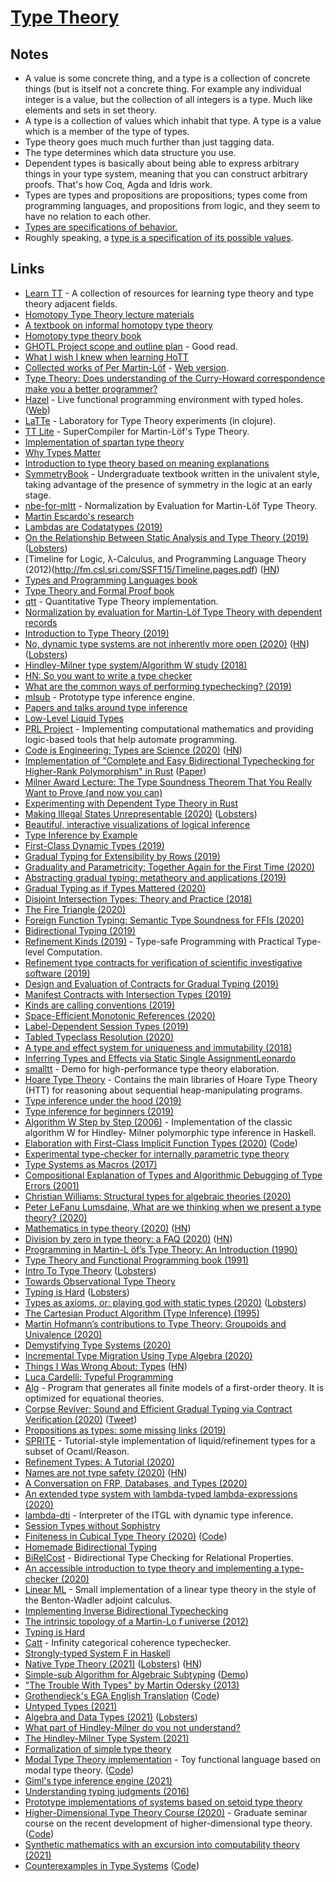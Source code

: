# [Type Theory](http://en.wikipedia.org/wiki/Type_theory)

## Notes

- A value is some concrete thing, and a type is a collection of concrete things (but is itself not a concrete thing. For example any individual integer is a value, but the collection of all integers is a type. Much like elements and sets in set theory.
- A type is a collection of values which inhabit that type. A type is a value which is a member of the type of types.
- Type theory goes much much further than just tagging data.
- The type determines which data structure you use.
- Dependent types is basically about being able to express arbitrary things in your type system, meaning that you can construct arbitrary proofs. That's how Coq, Agda and Idris work.
- Types are types and propositions are propositions; types come from programming languages, and propositions from logic, and they seem to have no relation to each other.
- [Types are specifications of behavior.](https://www.youtube.com/watch?v=LE0SSLizYUI)
- Roughly speaking, a [type is a specification of its possible values](https://github.com/skaslev/why-types/blob/master/why-types.pdf).

## Links

- [Learn TT](https://github.com/jozefg/learn-tt) - A collection of resources for learning type theory and type theory adjacent fields.
- [Homotopy Type Theory lecture materials](https://github.com/RobertHarper/hott-materials)
- [A textbook on informal homotopy type theory](https://github.com/HoTT/book)
- [Homotopy type theory book](https://github.com/HoTT/HoTT)
- [GHOTL Project scope and outline plan](https://sphalerite.org/ghotl/posts/2017-10-16-project-scope-outline.html) - Good read.
- [What I wish I knew when learning HoTT](https://abooij.github.io/wiwikwlhott/)
- [Collected works of Per Martin-Löf](https://github.com/michaelt/martin-lof) - [Web version](http://archive-pml.github.io/).
- [Type Theory: Does understanding of the Curry-Howard correspondence make you a better programmer?](http://qr.ae/TUpF3Z)
- [Hazel](https://github.com/hazelgrove/hazel) - Live functional programming environment with typed holes. ([Web](https://hazel.org/))
- [LaTTe](https://github.com/latte-central/LaTTe) - Laboratory for Type Theory experiments (in clojure).
- [TT Lite](https://github.com/ilya-klyuchnikov/ttlite) - SuperCompiler for Martin-Löf's Type Theory.
- [Implementation of spartan type theory](https://github.com/andrejbauer/spartan-type-theory)
- [Why Types Matter](https://github.com/skaslev/why-types/blob/master/why-types.pdf)
- [Introduction to type theory based on meaning explanations](https://github.com/jonsterling/type-theory-and-its-meaning-explanations)
- [SymmetryBook](https://github.com/UniMath/SymmetryBook) - Undergraduate textbook written in the univalent style, taking advantage of the presence of symmetry in the logic at an early stage.
- [nbe-for-mltt](https://github.com/jozefg/nbe-for-mltt) - Normalization by Evaluation for Martin-Löf Type Theory.
- [Martin Escardo's research](http://www.cs.bham.ac.uk/~mhe/)
- [Lambdas are Codatatypes (2019)](http://blog.ielliott.io/lambdas-are-codatatypes/)
- [On the Relationship Between Static Analysis and Type Theory (2019)](https://semantic-domain.blogspot.com/2019/08/on-relationship-between-static-analysis.html) ([Lobsters](https://lobste.rs/s/irow0u/on_relationship_between_static_analysis))
- [Timeline for Logic, λ-Calculus, and Programming Language Theory (2012)(http://fm.csl.sri.com/SSFT15/Timeline.pages.pdf) ([HN](https://news.ycombinator.com/item?id=20860888))
- [Types and Programming Languages book](https://www.cis.upenn.edu/~bcpierce/tapl/)
- [Type Theory and Formal Proof book](https://www.cambridge.org/core/books/type-theory-and-formal-proof/0472640AAD34E045C7F140B46A57A67C)
- [qtt](https://github.com/LightAndLight/qtt) - Quantitative Type Theory implementation.
- [Normalization by evaluation for Martin-Löf Type Theory with dependent records](https://github.com/brendanzab/rust-nbe-for-mltt)
- [Introduction to Type Theory (2019)](https://jadon.io/blog/type-theory/)
- [No, dynamic type systems are not inherently more open (2020)](https://lexi-lambda.github.io/blog/2020/01/19/no-dynamic-type-systems-are-not-inherently-more-open/) ([HN](https://news.ycombinator.com/item?id=22090700)) ([Lobsters](https://lobste.rs/s/qqlkk0/no_dynamic_type_systems_are_not))
- [Hindley-Milner type system/Algorithm W study (2018)](http://boxbase.org/entries/2018/mar/5/hindley-milner/)
- [HN: So you want to write a type checker](https://news.ycombinator.com/item?id=15583515)
- [What are the common ways of performing typechecking? (2019)](https://www.reddit.com/r/ProgrammingLanguages/comments/87c5dw/what_are_the_common_ways_of_performing/)
- [mlsub](https://github.com/stedolan/mlsub) - Prototype type inference engine.
- [Papers and talks around type inference](http://stedolan.net/research/#mlsub)
- [Low-Level Liquid Types](http://goto.ucsd.edu/~rjhala/papers/low_level_liquid_types.pdf)
- [PRL Project](http://www.nuprl.org/) - Implementing computational mathematics and providing logic-based tools that help automate programming.
- [Code is Engineering; Types are Science (2020)](https://www.tweag.io/posts/2020-03-05-peirce.html) ([HN](https://news.ycombinator.com/item?id=22791187))
- [Implementation of "Complete and Easy Bidirectional Typechecking for Higher-Rank Polymorphism" in Rust](https://github.com/JDemler/BidirectionalTypechecking) ([Paper](https://arxiv.org/pdf/1306.6032.pdf))
- [Milner Award Lecture: The Type Soundness Theorem That You Really Want to Prove (and now you can)](https://www.youtube.com/watch?v=8Xyk_dGcAwk)
- [Experimenting with Dependent Type Theory in Rust](https://github.com/phase/dtt)
- [Making Illegal States Unrepresentable (2020)](https://buttondown.email/hillelwayne/archive/making-illegal-states-unrepresentable/) ([Lobsters](https://lobste.rs/s/b0p6ib/making_illegal_states_unrepresentable))
- [Beautiful, interactive visualizations of logical inference](https://github.com/ezyang/logitext)
- [Type Inference by Example](https://github.com/Ahnfelt/type-inference-by-example)
- [First-Class Dynamic Types (2019)](https://michael.homer.nz/Publications/DLS2019/pattern-types.pdf)
- [Gradual Typing for Extensibility by Rows (2019)](https://arxiv.org/pdf/1910.08480.pdf)
- [Graduality and Parametricity: Together Again for the First Time (2020)](https://www.ccs.neu.edu/home/amal/papers/gradparam.pdf)
- [Abstracting gradual typing: metatheory and applications (2019)](http://repositorio.uchile.cl/bitstream/handle/2250/170935/Abstracting-gradual-typing-Metatheory-and-applications.pdf?sequence=1)
- [Gradual Typing as if Types Mattered (2020)](https://wgt20.irif.fr/wgt20-final28-acmpaginated.pdf)
- [Disjoint Intersection Types: Theory and Practice (2018)](https://bixuanzju.github.io/files/Thesis.pdf)
- [The Fire Triangle (2020)](https://hal.archives-ouvertes.fr/hal-02383109/document)
- [Foreign Function Typing: Semantic Type Soundness for FFIs (2020)](https://wgt20.irif.fr/wgt20-final23-acmpaginated.pdf)
- [Bidirectional Typing (2019)](https://arxiv.org/pdf/1908.05839.pdf)
- [Refinement Kinds (2019)](https://arxiv.org/pdf/1908.00441.pdf) - Type-safe Programming with Practical Type-level Computation.
- [Refinement type contracts for verification of scientific investigative software (2019)](https://arxiv.org/pdf/1909.00427.pdf)
- [Design and Evaluation of Contracts for Gradual Typing (2019)](https://jackw.io/papers/thesis.pdf)
- [Manifest Contracts with Intersection Types (2019)](https://arxiv.org/pdf/1908.03010.pdf)
- [Kinds are calling conventions (2019)](https://www.microsoft.com/en-us/research/uploads/prod/2019/03/eta.pdf)
- [Space-Efficient Monotonic References (2020)](https://wgt20.irif.fr/wgt20-final70-acmpaginated.pdf)
- [Label-Dependent Session Types (2019)](https://arxiv.org/pdf/1911.00705.pdf)
- [Tabled Typeclass Resolution (2020)](https://arxiv.org/pdf/2001.04301.pdf)
- [A type and effect system for uniqueness and immutability (2018)](https://www.researchgate.net/publication/326164533_A_type_and_effect_system_for_uniqueness_and_immutability)
- [Inferring Types and Effects via Static Single AssignmentLeonardo](https://dl.acm.org/doi/pdf/10.1145/3341105.3373888)
- [smalltt](https://github.com/AndrasKovacs/smalltt) - Demo for high-performance type theory elaboration.
- [Hoare Type Theory](https://github.com/imdea-software/htt) - Contains the main libraries of Hoare Type Theory (HTT) for reasoning about sequential heap-manipulating programs.
- [Type inference under the hood (2019)](https://www.aleksandra.codes/type-inference)
- [Type inference for beginners (2019)](https://medium.com/@dhruvrajvanshi/type-inference-for-beginners-part-1-3e0a5be98a4b)
- [Algorithm W Step by Step (2006)](http://citeseerx.ist.psu.edu/viewdoc/download?doi=10.1.1.65.7733&rep=rep1&type=pdf) - Implementation of the classic algorithm W for Hindley- Milner polymorphic type inference in Haskell.
- [Elaboration with First-Class Implicit Function Types (2020)](https://github.com/AndrasKovacs/icfp20sub/blob/master/paper.pdf) ([Code](https://github.com/AndrasKovacs/icfp20sub/tree/master/fcif))
- [Experimental type-checker for internally parametric type theory](https://github.com/ecavallo/ptt)
- [Type Systems as Macros (2017)](http://www.ccs.neu.edu/home/stchang/pubs/ckg-popl2017.pdf)
- [Compositional Explanation of Types and Algorithmic Debugging of Type Errors (2001)](http://citeseerx.ist.psu.edu/viewdoc/summary?doi=10.1.1.25.818)
- [Christian Williams: Structural types for algebraic theories (2020)](https://www.youtube.com/watch?v=aJyxtUopJ74)
- [Peter LeFanu Lumsdaine, What are we thinking when we present a type theory? (2020)](https://www.youtube.com/watch?v=kQe0knDuZqg)
- [Mathematics in type theory (2020)](https://xenaproject.wordpress.com/2020/06/20/mathematics-in-type-theory/) ([HN](https://news.ycombinator.com/item?id=23612856))
- [Division by zero in type theory: a FAQ (2020)](https://xenaproject.wordpress.com/2020/07/05/division-by-zero-in-type-theory-a-faq/) ([HN](https://xenaproject.wordpress.com/2020/07/05/division-by-zero-in-type-theory-a-faq/))
- [Programming in Martin-L ̈of’s Type Theory: An Introduction (1990)](http://www.cse.chalmers.se/research/group/logic/book/book.pdf)
- [Type Theory and Functional Programming book (1991)](https://www.cs.kent.ac.uk/people/staff/sjt/TTFP/)
- [Intro To Type Theory](https://danielbmarkham.locals.com/post/88422/technical-tuesdays-intro-to-type-theory) ([Lobsters](https://lobste.rs/s/tvqpbu/intro_type_theory))
- [Towards Observational Type Theory](http://strictlypositive.org/ott.pdf)
- [Typing is Hard](https://typing-is-hard.ch/) ([Lobsters](https://lobste.rs/s/t7utm7/typing_is_hard))
- [Types as axioms, or: playing god with static types (2020)](https://lexi-lambda.github.io/blog/2020/08/13/types-as-axioms-or-playing-god-with-static-types/) ([Lobsters](https://lobste.rs/s/zl3eha/types_as_axioms_playing_god_with_static))
- [The Cartesian Product Algorithm (Type Inference) (1995)](http://citeseerx.ist.psu.edu/viewdoc/download?doi=10.1.1.30.8177&rep=rep1&type=pdf)
- [Martin Hofmann’s contributions to Type Theory: Groupoids and Univalence (2020)](http://www.cs.nott.ac.uk/~psztxa/martin-19.pdf)
- [Demystifying Type Systems (2020)](https://medium.com/wix-engineering/demystifying-type-systems-3a16fafbd92e)
- [Incremental Type Migration Using Type Algebra (2020)](https://research.google/pubs/pub49386/)
- [Things I Was Wrong About: Types](https://v5.chriskrycho.com/journal/things-i-was-wrong-about/1-types/) ([HN](https://news.ycombinator.com/item?id=24604943))
- [Luca Cardelli: Typeful Programming](http://www.lucacardelli.name/Papers/TypefulProg.pdf)
- [Alg](https://github.com/andrejbauer/alg) - Program that generates all finite models of a first-order theory. It is optimized for equational theories.
- [Corpse Reviver: Sound and Efficient Gradual Typing via Contract Verification (2020)](https://arxiv.org/abs/2007.12630) ([Tweet](https://twitter.com/yminsky/status/1315983813965742081))
- [Propositions as types: some missing links (2019)](https://k-bx.github.io/articles/propositions-as-types-missing-links.html)
- [SPRITE](https://github.com/ranjitjhala/sprite-lang) - Tutorial-style implementation of liquid/refinement types for a subset of Ocaml/Reason.
- [Refinement Types: A Tutorial (2020)](https://arxiv.org/abs/2010.07763)
- [Names are not type safety (2020)](https://lexi-lambda.github.io/blog/2020/11/01/names-are-not-type-safety/) ([HN](https://news.ycombinator.com/item?id=24963821))
- [A Conversation on FRP, Databases, and Types (2020)](https://blog.wesleyac.com/posts/frp-databases-types)
- [An extended type system with lambda-typed lambda-expressions (2020)](https://arxiv.org/abs/1803.10143)
- [lambda-dti](https://github.com/ymyzk/lambda-dti) - Interpreter of the ITGL with dynamic type inference.
- [Session Types without Sophistry](http://okmij.org/ftp/meta-programming/sessions/description.pdf)
- [Finiteness in Cubical Type Theory (2020)](https://oisdk.github.io/masters-thesis/paper.pdf) ([Code](https://github.com/oisdk/masters-thesis))
- [Homemade Bidirectional Typing](https://github.com/samuela/bidirectional-typing)
- [BiRelCost](https://github.com/ezgicicek/BiRelCost) - Bidirectional Type Checking for Relational Properties.
- [An accessible introduction to type theory and implementing a type-checker (2020)](https://mukulrathi.co.uk/create-your-own-programming-language/intro-to-type-checking/)
- [Linear ML](https://github.com/neel-krishnaswami/linearml) - Small implementation of a linear type theory in the style of the Benton-Wadler adjoint calculus.
- [Implementing Inverse Bidirectional Typechecking](https://github.com/neel-krishnaswami/inverse-bidirectional-typechecking)
- [The intrinsic topology of a Martin-Lo ̈f universe (2012)](https://www.cs.bham.ac.uk/~mhe/papers/universe-indiscrete-and-rice.pdf)
- [Typing is Hard](https://3fx.ch/typing-is-hard.html)
- [Catt](https://github.com/thibautbenjamin/catt) - Infinity categorical coherence typechecker.
- [Strongly-typed System F in Haskell](https://github.com/sweirich/challenge)
- [Native Type Theory (2021)](https://golem.ph.utexas.edu/category/2021/02/native_type_theory.html) ([Lobsters](https://lobste.rs/s/ornuz9/native_type_theory)) ([HN](https://news.ycombinator.com/item?id=26203257))
- [Simple-sub Algorithm for Algebraic Subtyping](https://github.com/LPTK/simple-sub) ([Demo](https://lptk.github.io/simple-sub/))
- ["The Trouble With Types" by Martin Odersky (2013)](https://www.youtube.com/watch?v=0lXUBVipXa8)
- [Grothendieck's EGA English Translation](https://ega.fppf.site/) ([Code](https://github.com/ryankeleti/ega))
- [Untyped Types (2021)](https://www.gingerbill.org/article/2021/03/07/untyped-types/)
- [Algebra and Data Types (2021)](https://justinpombrio.net/2021/03/11/algebra-and-data-types.html) ([Lobsters](https://lobste.rs/s/aul5kz/algebra_data_types))
- [What part of Hindley-Milner do you not understand?](https://stackoverflow.com/questions/12532552/what-part-of-hindley-milner-do-you-not-understand)
- [The Hindley-Milner Type System (2021)](https://www.youtube.com/watch?v=OyrByPkiX7s)
- [Formalization of simple type theory](https://github.com/Chaaaos/formaltt)
- [Modal Type Theory implementation](https://mtt-lang.github.io/mtt-web/) - Toy functional language based on modal type theory. ([Code](https://github.com/mtt-lang/mtt-lang))
- [Giml's type inference engine (2021)](https://gilmi.me/blog/post/2021/04/06/giml-type-inference)
- [Understanding typing judgments (2016)](https://www.hedonisticlearning.com/posts/understanding-typing-judgments.html)
- [Prototype implementations of systems based on setoid type theory](https://github.com/AndrasKovacs/setoidtt)
- [Higher-Dimensional Type Theory Course (2020)](https://favonia.org/courses/hdtt2020/) - Graduate seminar course on the recent development of higher-dimensional type theory. ([Code](https://github.com/favonia/hdtt2020-notes))
- [Synthetic mathematics with an excursion into computability theory (2021)](https://vimeo.com/510188470)
- [Counterexamples in Type Systems](http://counterexamples.org/) ([Code](https://github.com/stedolan/counterexamples))
